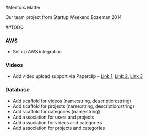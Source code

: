 #Mentors Matter

Our team project from Startup Weekend Bozeman 2014

##TODO

### AWS
* Set up AWS integration

### Videos
* Add video upload support via Paperclip - [Link 1](http://torsd.wordpress.com/2010/01/28/video-upload-with-paperclip/), [Link 2](http://thewebfellas.com/blog/2009/2/22/video-thumbnails-with-ffmpeg-and-paperclip), [Link 3](http://blog.littleblimp.com/post/53942611764/direct-uploads-to-s3-with-rails-paperclip-and)

### Database
* Add scaffold for videos (name:string, description:string)
* Add scaffold for projects (name:string, description:string)
* Add scaffold for categories (name:string)
* Add association for users and projects
* Add association for videos and categories
* Add association for projects and categories